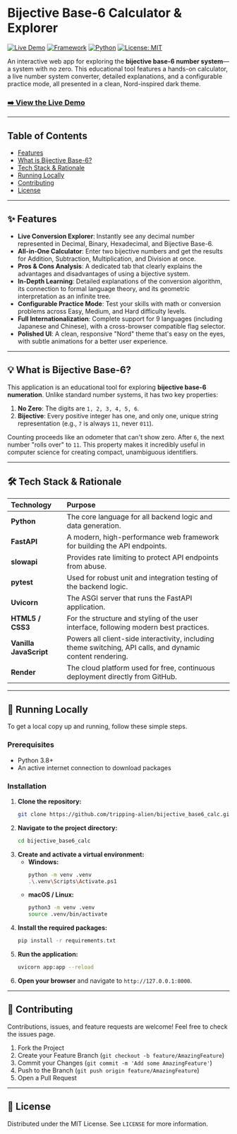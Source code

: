 # Bijective Base-6 Calculator & Explorer

[![Live Demo](https://img.shields.io/badge/Live-Demo-brightgreen?style=for-the-badge)](https://bijective-base6-calc.onrender.com)
[![Framework](https://img.shields.io/badge/Framework-FastAPI-green?style=flat-square)](https://fastapi.tiangolo.com/)
[![Python](https://img.shields.io/badge/Python-3.8+-blue?style=flat-square)](https://www.python.org/)
[![License: MIT](https://img.shields.io/badge/License-MIT-yellow.svg?style=flat-square)](https://github.com/tripping-alien/bijective_base6_calc/blob/main/LICENSE)

An interactive web app for exploring the **bijective base-6 number system**—a system with no zero. This educational tool features a hands-on calculator, a live number system converter, detailed explanations, and a configurable practice mode, all presented in a clean, Nord-inspired dark theme.

### [➡️ View the Live Demo](https://bijective-base6-calc.onrender.com)

---

## Table of Contents

- [Features](#-features)
- [What is Bijective Base-6?](#-what-is-bijective-base-6)
- [Tech Stack & Rationale](#-tech-stack--rationale)
- [Running Locally](#-running-locally)
- [Contributing](#-contributing)
- [License](#-license)

---

## ✨ Features

- **Live Conversion Explorer**: Instantly see any decimal number represented in Decimal, Binary, Hexadecimal, and Bijective Base-6.
- **All-in-One Calculator**: Enter two bijective numbers and get the results for Addition, Subtraction, Multiplication, and Division at once.
- **Pros & Cons Analysis**: A dedicated tab that clearly explains the advantages and disadvantages of using a bijective system.
- **In-Depth Learning**: Detailed explanations of the conversion algorithm, its connection to formal language theory, and its geometric interpretation as an infinite tree.
- **Configurable Practice Mode**: Test your skills with math or conversion problems across Easy, Medium, and Hard difficulty levels.
- **Full Internationalization**: Complete support for 9 languages (including Japanese and Chinese), with a cross-browser compatible flag selector.
- **Polished UI**: A clean, responsive "Nord" theme that's easy on the eyes, with subtle animations for a better user experience.

---

## 💡 What is Bijective Base-6?

This application is an educational tool for exploring **bijective base-6 numeration**. Unlike standard number systems, it has two key properties:

1.  **No Zero**: The digits are `1, 2, 3, 4, 5, 6`.
2.  **Bijective**: Every positive integer has one, and only one, unique string representation (e.g., `7` is always `11`, never `011`).

Counting proceeds like an odometer that can't show zero. After `6`, the next number "rolls over" to `11`. This property makes it incredibly useful in computer science for creating compact, unambiguous identifiers.

---

## 🛠️ Tech Stack & Rationale

| Technology | Purpose |
| :--- | :--- |
| **Python** | The core language for all backend logic and data generation. |
| **FastAPI** | A modern, high-performance web framework for building the API endpoints. |
| **slowapi** | Provides rate limiting to protect API endpoints from abuse. |
| **pytest** | Used for robust unit and integration testing of the backend logic. |
| **Uvicorn** | The ASGI server that runs the FastAPI application. |
| **HTML5 / CSS3** | For the structure and styling of the user interface, following modern best practices. |
| **Vanilla JavaScript** | Powers all client-side interactivity, including theme switching, API calls, and dynamic content rendering. |
| **Render** | The cloud platform used for free, continuous deployment directly from GitHub. |

---

## 🚀 Running Locally

To get a local copy up and running, follow these simple steps.

### Prerequisites

- Python 3.8+
- An active internet connection to download packages

### Installation

1.  **Clone the repository:**
    ```sh
    git clone https://github.com/tripping-alien/bijective_base6_calc.git
    ```
2.  **Navigate to the project directory:**
    ```sh
    cd bijective_base6_calc
    ```
3.  **Create and activate a virtual environment:**
    - **Windows:**
      ```sh
      python -m venv .venv
      .\.venv\Scripts\Activate.ps1
      ```
    - **macOS / Linux:**
      ```sh
      python3 -m venv .venv
      source .venv/bin/activate
      ```
4.  **Install the required packages:**
    ```sh
    pip install -r requirements.txt
    ```
5.  **Run the application:**
    ```sh
    uvicorn app:app --reload
    ```
6.  **Open your browser** and navigate to `http://127.0.0.1:8000`.

---

## 🤝 Contributing

Contributions, issues, and feature requests are welcome! Feel free to check the issues page.

1.  Fork the Project
2.  Create your Feature Branch (`git checkout -b feature/AmazingFeature`)
3.  Commit your Changes (`git commit -m 'Add some AmazingFeature'`)
4.  Push to the Branch (`git push origin feature/AmazingFeature`)
5.  Open a Pull Request

---

## 📄 License

Distributed under the MIT License. See `LICENSE` for more information.
